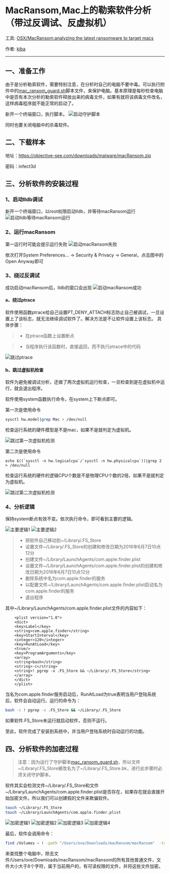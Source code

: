 # MacRansom,Mac上的勒索软件分析（带过反调试、反虚拟机）

工具: [OSX/MacRansom:analyzing the latest ransomware to target macs](https://objective-see.com/blog/blog_0x1E.html)

作者: [kiba](https://github.com/ovekiba/)



--------



## 一、准备工作

由于是分析勒索软件，需要特别注意，在分析时自己的电脑不要中毒。可以执行附件中的[mac_ransom_guard.sh](./scripts/mac_ransom_guard.sh)脚本文件，来保护电脑。基本原理是每秒检查电脑中是否有本次分析的勒索软件释放出来的病毒文件，如果有就将该病毒文件改名，这样病毒程序就不能正常的启动了。

新开一个终端窗口，执行脚本。
![启动守护脚本](./pictures/run-guard-script.png)

同时也要关闭电脑中的杀毒软件。



## 二、下载样本

地址：https://objective-see.com/downloads/malware/macRansom.zip

密码：infect3d



## 三、分析软件的安装过程


### 1、启动lldb调试

新开一个终端窗口，以root权限启动lldb，并等待macRansom运行
![启动lldb等待macRansom运行](./pictures/run-lldb-for-macransom.png)



### 2、运行macRansom

第一运行时可能会提示运行失败
![启动macRansom失败](./pictures/run-macransom-failed.png)

依次打开System Preferences... -> Security & Privacy -> General，点击图中的Open Anyway即可



### 3、绕过反调试

成功启动macRansom后，lldb的窗口会出现
![启动macRansom成功](./pictures/run-macransom-succ.png)



#### a、绕过ptrace

软件使用函数ptrace给自己设置PT_DENY_ATTACH标志防止自己被调试，一旦设置上了该标志，就无法继续调试软件了。解决方法是不让软件设置上该标志。
具体步骤：

> * 在ptrace函数上设置断点

> * 当程序执行该函数时，直接返回，而不执行ptrace中的代码

![跳过ptrace](./pictures/skip-ptrace.png)



#### b、跳过虚拟机检查

软件为避免被调试分析，还做了两次虚拟机运行检查，一旦检查到是在虚拟机中运行，就会退出程序。

软件使用system函数执行命令，在system上下断点即可。

第一次是使用命令
```bash
sysctl hw.model|grep Mac > /dev/null
```
检查运行系统的硬件模型是不是mac，如果不是就判定为虚拟机。

![跳过第一次虚拟机检测](./pictures/skip-first-vm-check.png)


第二次是使用命令
```base
echo $((`sysctl -n hw.logicalcpu`/`sysctl -n hw.physicalcpu`))|grep 2 > /dev/null
```
检查运行系统的硬件的逻辑CPU个数是不是物理CPU个数的2倍，如果不是就判定为虚拟机。

![跳过第二次虚拟机检测](./pictures/skip-second-vm-check.png)



### 4、分析逻辑

保持system断点有效不变。依次执行命令，即可看到主要的逻辑。

![主要逻辑1](./pictures/main-logic-first.png)
![主要逻辑2](./pictures/main-logic-second.png)

> * 把软件自己移动到~/Library/.FS_Store
> * 设置文件~/Library/.FS_Store的创建和修改日期为2016年6月7日10点12分
> * 创建文件~/Library/LaunchAgents/com.apple.finder.plist
> * 设置文件~/Library/LaunchAgents/com.apple.finder.plist的创建和修改日期为2016年6月7日10点12分
> * 删除系统中名为com.apple.finder的服务
> * 以配置文件~/Library/LaunchAgents/com.apple.finder.plist启动名为com.apple.finder的服务
> * 退出程序

其中~/Library/LaunchAgents/com.apple.finder.plist文件的内容如下：
```text
    <plist version="1.0">
    <dict>
    <key>Label</key>
    <string>com.apple.finder</string>
    <key>StartInterval</key>
    <integer>120</integer>
    <key>RunAtLoad</key>
    <true/>
    <key>ProgramArguments</key>
    <array>
    <string>bash</string>
    <string>-c</string>
    <string>! pgrep -x .FS_Store && ~/Library/.FS_Store</string>
    </array>
    </dict>
    </plist>
```

当名为com.apple.finder服务启动后，RunAtLoad为true表明当用户登陆系统后，软件会自动运行。运行的命令为：

```bash
bash -c ! pgrep -x .FS_Store && ~/Library/.FS_Store
```

如果软件.FS_Store未运行就启动软件，否则不运行。


至此，软件完成了安装到系统中，并当用户登陆系统时自动运行的功能。



## 四、分析软件的加密过程

> 注意：因为运行了守护脚本[mac_ransom_guard.sh](./scripts/mac_ransom_guard.sh)，所以文件~/Library/.FS_Store被改名为了~/Library/.FS_Store.bk，进行此步骤时必须关闭守护脚本。

软件其实会检测文件~/Library/.FS_Store和文件~/Library/LaunchAgents/com.apple.finder.plist是否存在，如果存在就会直接开始加密文件。所以我们可以创建假的文件来欺骗软件。

```bash
touch ~/Library/.FS_Store
touch ~/Library/LaunchAgents/com.apple.finder.plist
```

![加密逻辑1](./pictures/enc-logic-first.png)
![加密逻辑2](./pictures/enc-logic-second.png)
![加密逻辑3](./pictures/enc-logic-third.png)
![加密逻辑4](./pictures/enc-logic-fourth.png)

最后，软件会调用命令：
```bash
find /Volumes ~ ! -path "/Users/ove/Downloads/macRansom/macRansom"  -type f -size +8c -user `whoami` -perm -u=r -exec "/Users/ove/Downloads/macRansom/macRansom"  {}  +
```
来查找整个电脑中，除去文件/Users/ove/Downloads/macRansom/macRansom的所有其他普通文件，文件大小大于8个字符，属于当前用户的，有可读权限的文件，并将这些文件加密。
